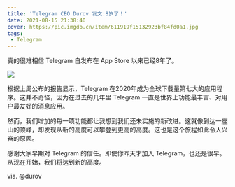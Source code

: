 ```yaml
---
title: 'Telegram CEO Durov 发文:8岁了！'
date: 2021-08-15 21:38:40
cover: https://pic.imgdb.cn/item/611919f15132923bf84fd0a1.jpg
tags:
 - Telegram
---
```


真的很难相信 Telegram 自发布在 App Store 以来已经8年了。

![](https://pic.imgdb.cn/item/611919f15132923bf84fd0a1.jpg)

根据上周公布的报告显示，Telegram 在2020年成为全球下载量第七大的应用程序。这并不奇怪，因为在过去的几年里 Telegram 一直是世界上功能最丰富、对用户最友好的消息应用。

然而，我们增加的每一项功能都让我想到我们还未实施的新改进。这就像到达一座山的顶峰，却发现从新的高度可以攀登到更高的高度。这也是这个旅程如此令人兴奋的原因。

感谢大家早期对 Telegram 的信任。即使你昨天才加入 Telegram，也还是很早。从现在开始，我们将达到新的高度。 

via. @durov

